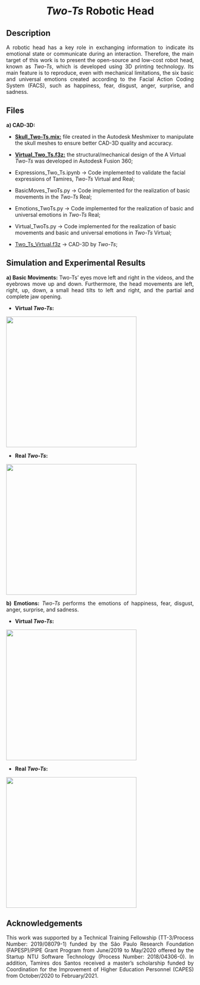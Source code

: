 <h1 align="center"><i>Two-Ts</i> Robotic Head</h1>

## Description
<p align="justify"> 
A robotic head has a key role in exchanging information to indicate its emotional state or communicate during an interaction. Therefore, the main target of this work is to present the open-source and low-cost robot head, known as <i>Two-Ts</i>, which is developed using 3D printing technology. Its main feature is to reproduce, even with mechanical limitations, the six basic and universal emotions created according to the Facial Action Coding System (FACS), such as happiness, fear, disgust, anger, surprise, and sadness.
</p>
  
## Files

<b>a) CAD-3D:</b> 

+ [<b>Skull_Two-Ts.mix:</b>](https://encurtador.com.br/kuJN8) file created in the Autodesk Meshmixer to manipulate the skull meshes to ensure better CAD-3D quality and accuracy.
+ [<b>Virtual_Two_Ts.f3z:</b>](https://encurtador.com.br/diFGV) the structural/mechanical design of the A Virtual <i>Two-Ts</i> was developed in Autodesk Fusion 360; 

+ Expressions_Two_Ts.ipynb -> Code implemented to validate the facial expressions of Tamires, <i>Two-Ts</i> Virtual and Real;

+ BasicMoves_TwoTs.py -> Code implemented for the realization of basic movements in the <i>Two-Ts</i> Real;

+ Emotions_TwoTs.py -> Code implemented for the realization of basic and universal emotions in <i>Two-Ts</i> Real;

+ Virtual_TwoTs.py -> Code implemented for the realization of basic movements and basic and universal emotions in <i>Two-Ts</i> Virtual;

+ [Two_Ts_Virtual.f3z](https://encurtador.com.br/diFGV) -> CAD-3D by <i>Two-Ts</i>;

## Simulation and Experimental Results

<p align="justify"><b>a) Basic Moviments:</b> Two-Ts’ eyes move left and right in the videos, and the eyebrows move up and down. Furthermore, the head movements are left, right, up, down, a small head tilts to left and right, and the partial and complete jaw opening.</p>

+ <b>Virtual <i>Two-Ts</i>:</b> 

<!--[![](https://img.youtube.com/vi/udqf8mTrStc/0.jpg)](https://youtu.be/udqf8mTrStc)-->
[<img src="https://img.youtube.com/vi/udqf8mTrStc/0.jpg" width="350"/>](https://youtu.be/udqf8mTrStc)

+ <b>Real <i>Two-Ts</i>:</b> 
 
[<img src="https://img.youtube.com/vi/5K1MpseIagA/0.jpg" width="350"/>](https://youtu.be/5K1MpseIagA)

<p align="justify"><b>b) Emotions:</b> <i>Two-Ts</i> performs the emotions of happiness, fear, disgust, anger, surprise, and sadness.</p>

+ <b>Virtual <i>Two-Ts</i>:</b> 

[<img src="https://img.youtube.com/vi/pIZDx-OqKEg/0.jpg" width="350"/>](https://youtu.be/pIZDx-OqKEg)

+ <b>Real <i>Two-Ts</i>:</b> 

[<img src="https://img.youtube.com/vi/z0KJ2hzK7wY/0.jpg" width="350"/>](https://www.youtube.com/watch?v=z0KJ2hzK7wY)

## Acknowledgements
<p align="justify"> This work was supported by a Technical Training Fellowship (TT-3/Process Number: 2019/08079-1) funded by the São Paulo Research Foundation (FAPESP)/PIPE Grant Program from June/2019 to May/2020 offered by the Startup NTU Software Technology (Process Number: 2018/04306-0). In addition, Tamires dos Santos received a master’s scholarship funded by Coordination for the Improvement of Higher Education Personnel (CAPES) from October/2020 to February/2021.</p>
